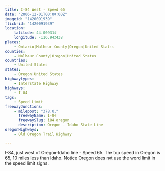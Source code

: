 ```yaml
---
title: I-84 West - Speed 65
date: "2006-12-01T00:00:00Z"
imageid: "1420091939"
flickrid: "1420091939"
location:
    latitude: 44.009314
    longitude: -116.942438
places:
    - Ontario|Malheur County|Oregon|United States
counties:
    - Malheur County|Oregon|United States
countries:
    - United States
states:
    - Oregon|United States
highwaytypes:
    - Interstate Highway
highways:
    - I-84
tags:
    - Speed Limit
freewayJunctions:
    - milepost: "378.01"
      freewayName: I-84
      freewaySlug: i84-oregon
      description: Oregon - Idaho State Line
oregonHighways:
    - Old Oregon Trail Highway

---
```

I-84, just west of Oregon-Idaho line - Speed 65.  The top speed in Oregon is 65, 10 miles less than Idaho.  Notice Oregon does not use the word limit in the speed limit signs.